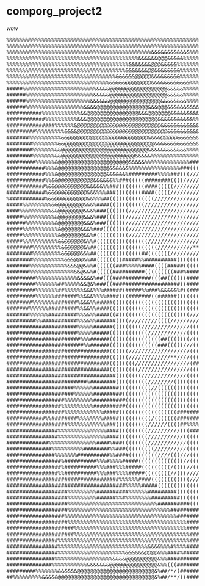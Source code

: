 # comporg_project2
*_wow_*
<pre>
%%%%%%%%%%%%%%%%%%%%%%%%%%%%%%%%%%%%%%%%%%%%%%%%%%%%%%%%%%%%%%&&&&&&&&&@@&&&&&&&&&&&%%%%%%%%%%%%%%%%%%%%%%%%%%%%%%%%%%%%%%%&%%%%%%%%&&&&&&&&&&&&&&&&
%%%%%%%%%%%%%%%%%%%%%%%%%%%%%%%%%%%%%%%%%%%%%%%%%%%%%%%%%%%%%%%%&&&&&&&@@@@@@@@@@@@@&&%%%%%%%%%%%%%%%%%%%%%%%%%%%%%%%%%%%%%%%%%%%%%%&&&&&&&&&&&&&&&&
%%%%%%%%%%%%%%%%%%%%%%%%%%%%%%%%%%%%%%%%%%%%%&&&&&&&&&&&&%%%%%&&&&&&&&@@@@@@@@@@@@@@@&&&&&&&&%%%%%%%%%%%%%%%%%%%%%%%%%%%%%%%%%%%%%%&&&&&&&&&&&&&&&&&
%%%%%%%%%%%%%%%%%%%%%%%%%%%%%%%%%%%%%%%%%&&&&&&@@@&&&&&%%%%%%&&&&&&&&&@@@@@@@@@@@@@@@@@@@@@&&&&&&%%%%%%%%%%%%%%%%%%%%%%%%%%%%%%%%&&&&&&&&&&&&&&&&&&&
%%%%%%%%%%%%%%%%%%%%%%%%%%%%%%%%%%%%%%&&&&&&&@@@&&&&&%%%%%%%%%%&&&&@@@@@@@@@@@@@@@@@@@@@@@@@@@&&&&&%%%%%%%%%%%%%%%%%%%%%%%%%%%%%%&&&&&&&&&&&&&&&&&&&
%%%%%%%%%%%%%%%%%%%%%%%%%%%%%%%%%%%%%&&&&&&&@@&&&&&&&&%%%%%%%%%&&&&@@@@@@@@@@@@@@@@@@@@@@@@@@@@&&&&&&&%%%%%%%%%%%%%%%%%%%%%%%%%%%%%&&&&&&&&&&&&&&&&&
%%%%%%%%%%%%%%%%%%%%%%%%%%%%%%%%%%&&&&&&@@@@@&&&&&&&&&%%%%%%%%%&&&@@@@@@@@@@@@@@@@@@@@@@@@@@@@@@&&&&&&&&&&%%%%%%%%%%%%%%%%%&&&&&%%%%%&&&&&&&&&&&&&&&
%%%%%%%%%%%%%%%%%%%%%%%%%%%%%%%%&&&&&@@@@@@@@&&&&&&&&&&&&%%%%%&&&&@@@@@@@@@@@@@@@@@@@@@@@@@@@@@@@@&&&&&&&&&%%%%%%%%%%%%%%%%&&&&&%%%%%%&&&&&&&&&&&&&&
#####%%%%%%%%%%%%%%%%%%%%%%%&&&&@@@@@@@@@@@@@@@@@@&&&&&%%%%%%%&&&&&&&&@@@@@@@@@@@@@@@&&&&&&&&@@@@@@&&&&%%%%%%%%%%%%%%%%%%%%&&&&&&%%%&&&&&&&&&&&&&&&&
######%%%%%%%%%%%%%%%%%%%%%&&&&&@@@@@@@@@@@@@@@@@@&&&&&%%%%%%&&&&&&&&&&&@@@@@@@@@@@@&&&&&&&&&&@@@@@&&&&%%%%%%%%%%%%%%%%%%%%&&&&&&&&&&&&&&&&&&&&&&&&&
######%%%%%%%%%%%%%%%%%%%%&&&&&&@@@@@@@@@@@@@@@@&&&&&&&&%%%%%&&&&&&&&&&&&&@@@@@@@@@&&&&&&%%%&&&@@@&&&&&%%%%%%%%%%%%%%%%%%%%%%&&&&&&&&&&&&&&&&&&&&&&&
######%%%%%%%%%%%%%%%%%%&&&&@@@@@@@@@@@@@@@@&&&@@@&&&&&&&&&&&&%%&&&&&&&&&&&&&&&&&&&&&&&&%%%%%%%&&&&&&&&%%%%%%%%%%%%%%%%%%%%%%&&&&&&&&&&&&&&&&&&&&&&&
###########%%%%%%%%%%%%&&@@@@@@@@@@@@@@@@&&&@@@@@@@&&&&&&&&&%%%&&&&&&&&&&&&&&&&&&&&&&&%%%######%%%&&&&&&%%%%%%%%%%%%%%%%%%%&&&&&&&&&&&%&&&&&&&&&&&&&
############%%%%%%%%%%&&&@@@@@@@@@@@@@@@@@@@@@@&&&&&&&&&&&%%%%%%%%%%%%%%%%%%&&%%%%%%%%###((((((###%%%%&&%%%%%%%%%%%%%%%%%%%%%%%%&&&&&&&&&&&&&&&&&&&&
###############%%%%%%&@@@@@@@@@@@@@@@@@@@@@@@@@@&&&&&&&&&&&&%%%%%%%%%%%%%%%%%%%%######((((((((((((####%%%%%%%&&&%%&&&&%%%%%%%%%%%%%%&&&&&&&&&&&&&&&&
#########%%%%%%%%%&&&&@@@@@@@@@@@@@@@@@@@@@@@@@@@@&&&&&&&&&&&%%%%%%%%%%%%%%%######(((((((((((((((((###%%%%%%%&&&&&&&&&&&&%%%%%%%%%%%%%&&&&&&&&&&&&&&
#######%%%%%%%%%%&&@@@@@@@@@@@@@@@@@@@@@@@@@&&&&@@@@@&&&&&&&&&&&&&&&%%%%###(((((///////////////((((((###%&&%%&&&&&&&&&&&&&%%%%%%%%%%%%&&%%%&&&&&&&&&
########%%%%%%%%&&@@@@@@@@@@@@@@@@@@@@@@@@@@@@&&&&&&&&&&&&&&&&&%%%%%####((((////////////////////(((((((##%&&&&&&&&&&&@@@@&&%%%%%%&&%%%%&%%%&&&&&&&&&
########%%%%%%%&&@@@@@@@@@@@@@@@@@@@@@@@@@@@&&&&&&&&&&&&%%%%%%#####((((//////****//**///////////((((((((##%&&&&&&&@@@@@@@@&&&&%%%%%%%%%%%%%%%&&&&&&&
########%%%%%%%&&@@@@@@@@@@@@@@@@@@@@@@@&&&&&%%%%%%%%%%%%%%%####((((//////************/////////////(((((##%%&&&&&&@@@@@@@@&&&%%%%%%%&%%%%%%%%&&&&&&&
#########%%%%%%&@@@@@@@@@@@@@@@@@@@@@@&&&&&%%%%%%%%%%%%%%######((((////***************/////////////((((((##%&&&&&&@@@@@@@@&&&%%%%%%%&%%%%%%%%%%%&&&&
############%%%&@@@@@@@@@@@@@@@@&&&&&&%%%%%%%%%%%%%%%%###((((((////********************////////////////((##%&&&&&&&@@@@@@@@&&%%%%%%%%%%%%%%%%%%%%&&&
############%%%&@@@@@@@@@@@@@@@&&&&&&%#########%%%%###(((///////****************************////////////((##%&&&@@@@@@@@@@@&&&%%%%%%%%%%%%%%%%%%%&&&
############%%&&@@@@@@@@@@@&&&&&&%%###(((((########((((////////**********************///****////////////((##%%%&&@@@@@@@@@@&&&&%%%%%%%%&%%%%%%%%&&&&
############%&&@@@@@@@@@@&&&&&%%###((((((((####(((((/////////*************************//****////////////(((#%%%&&@@@@@@@@@@@&&&%%%%%%%%%%%%%%%%%&&&&
############%&&@@@@@@@@@@&&&%%%###((((((((####(((((//////////*******************************////////////(((#%%%&&@@@@@@@@@@@&&&%%%%%%%%%%%%%%%%%%&&&
%###########%&&@@@@@@@@@@&&%%%##((((((((((((((///////////////********************************///////////(((#%%%&&&@@@@@@@@@@&&&%%%%%%%%%%%%%%%%%%%%%
#####%%%%%%%%%&&@@@@@@@@&&&%####(((((((((((////////////////////*****************************/////////////((##%%%&&@@@@@@@@@@&&&%%%%%%%%%%%%%%%%%%%%%
####%%%%%%%%%%&&@@@@@@@@&&&%###(((((((/////////////////////////*************************/////////////////((((##%&&&@@@@@@&@@@&&%%%%%%%%%%%%%%%%%%%%%
#####%%%%%%%%%%&@@@@@@@@&&&%###((((((//////////////////////////***********////***********/////////////////(((((#%&&@@@@@@&&&&&&%%%%%%%%%%%%%%%%%%%%%
######%%%%%%%%%&@@@@@@@@&&&%###((((((//////////////////////////************///***********/////////////////(((((#%%&@@@@&&&&&&&&%%%%%%%%%%%%%%%%%%%%%
#####%%%%%%%%%%%&@@@@@@&&&%###((((((((/////////////////////////*****************//**********///////////////(((((##%&@@&&&&&&&&&%%%%%%%%%%%%%%%%%%%%&
#####%%%%%%%%%%%&@@@@@@@&&%#((((((((((//////////////////////////****************//*********/////////////(((((((((#%&&&&&&&&&&&&%%%%%%%%%%%%%%%%%%%%&
#####%%%%%%%%%%%&&@@@@@@&%%#((((((((((((((((////////////////////**********************///////(((((((((((((((((((((%&&&&&&&&&&&&%%%%%%%%%%%%%%%%%%%%%
########%%%%%%%%%&&@@@@@&%##(((((((((((((((((((///////////**////************///////////(((((((((((((((((((((((((((#&&@@&&&&%%%%%%%%%%%%%%%%%%%%%%%%%
########%%%%%%%%%&&@@@@&&%##((((((((((((((##(((((((///////////////*****////////////((((((((((((////(((##((((((((((%&&@@@@&%%#%%%%%%%%%%%%%%%%%%%%%%%
########%%%%%%%%%%&&&@@@&%##((((((((#####%%##########((((((((///////////////(((((#####%%#######(##(((((((((((((((#%&&&&&&%#####%%%%%%%%%%%%%%%%%%%%%
#######%%%%%%%%%%%%&&&@@&%%#((((((###%%%%%####((((#####(((((((((//////////(((#####%%%%%##(((((((((((((((((((((((###%&&&%%###((#%%%%%%%%%%%%%%%%%%%%%
#######%%%%%%%%%%%%%%&&@&&%#(((((##########(((((((((###%#####(((((////////((################%%#######((((((((##((((#%&&%%#(((((#%%%%%%%%%%%%%%%%%%%%
#########%%%%%%%%%%%%%&&&&&%##(((############(((##((((((#########((((((((((############%%%%&&%%%######(((((##(((((((#%&%%#(((((##%%%%%%%%%%%%%%%%%%%
#########%%%%%%%##%%%%%&&@&%###((#####################((###########((((((((#############%&&&&%%#######((((###(((((((#%&%%#(((((##%%%%%%%%%%%%%%%%%%%
#########%%%%%%%##%%%%%%&&&%%%######(#####%%###%&&&&&%#((####((####(((///((##((((((((((((((((((((((((((((##(((((((((#%&%%#//((((#%%%%%%%%%%%%%%%%%%%
#########%%%%%%#######%%&&&%%%%####(((#######((######(((((((((####(///////((##(((((((((((//////////////(((#(((((((((#%%%%(///(((#%%%%%%%%%%%%%%%%%%%
########%%%%%%%#######%&&&%%#####(((((((((((((((((((((((((((((####((//////((##((//(((((((((((///////////(((/////(((((##(((////(##%%%%%%%%%%%%%%%%%%%
#######%%%%%%#########%%&&%%####(((((((((((((((((((((((((((((((##(((///////(((((///////////////////////((///////((((((////////(#%%%%%%%%%%%%%%%%%%%%
#######%%%%%%#########%%&&%%####((#((((((((((((((((((((((///(((#((((///////((((((/////////////////////(((///////(((((/////////(#%%%%%%%%%%%%%%%%%%%%
#########%%###########%%&&%%######((((/////////((((/////////((#(((((////////(((((((//////////////((((((/////////((((((////////(#%%%%%%%%%%%%%%%%%%%%
######################%%%%%######(((((((((///////////////((((((((((//////////((((((((((///////(((((((///////////((((((((((///((#%%%%%%%%%%%%%%%%%%%%
######################%%%%%#####((((((((((((////////////((((((((((((//////(((((((((((((((((((((((///////////////((((((((((///((#%%%%%%%%%%%%%%%%%%%%
#######################%%%######((((((((((((((((##(((((((/((((((((((/////////((((((((////////******///////////////((((((((((/((#%%%%%%%%%%%%%%%%%%%%
########################%%######(((((((((((((((###(((((///((((((((((/////////((((((((////////******//////////////(((((((((///((%%%%%%%%%%%%%%%%%%%%%
################################((((((///////////////////((((((((((///////////((//(((((////////////////////////(((((((((((///(#%%%%%%%%%%%%%%%%%%%%%
################################((((((/////////////**////(((((((((((((//////(((((((((((//((((///////////////((((((((((((((///(#%%%%%%%%%%%%%%%%%%%%%
################################((((((((/////////////////(############((((((########((//(((((((////////////(((((((((((((((((##%%%%%%%%%%%%%%%%%%%%%%
################################(((((((((////////////////(((#####%%%%%%######(((((((((//(((((((((((///////((((((((((((((((##%%%%%%%%%%%%%%%%%%%%%%%%
##################################((((((((//////////////(((((###############(((((((((((((//(((#((((((//////((((((((((((((##%%%%%%%%%%%%%%%%%%%%%%%%%
#########################%########((((((((((////////((((((((((((((((((((((((((((((((((((((((((((((((((((///((((((((((((((#%%%%%%%%%%%%%%%%%%%%%%%%%%
#####################%%%%%%########((((((((((//(((((((((((((((((((((////((((/////((((((((((((((((((((((((//((((((((((((((#%%%%%%%%%%%%%%%%%%%%%%%%%%
#####################%%%%%%#########(((((((((((((((((((((((((((((((/////((((//////((((((((((((((((/((((((///(((((((((((((#%%%%%%%%%%%%%%%%%%%%%%%%%%
##################%%%%%%%%%##########(((((((((((((((((((((((((((((////////////////((((((((((((((((((((//////(((((((((((((#%%%%%%%%%%%%%%%%%%%%%%%%%%
#################%%%%%%%%%%##########((((((((((((((((((((((((((((///////////////((((((((#######((((((///////(((((((((((((#%%%%%%%%%%%%%%%%%%%%%%%%%%
##################%%%%%%%%%%%%#####((((((((((((((((((#######(((((((((((((((((((((((####%%%%%%#((////////////(//////((((((#%%%%%%%%%%%%%%%%%%%%%%%%%%
############%%########%%%%%%%%#####((((((((((/(((((((#############(((((((((//////((#########(/////////////////////(((((##%%%%%%%%%%%%%%%%%%%%%%%%%%%
###################%%%%%%%%%%%%###((((((((((//////((((##%%%%%%####((((//////////(((#####((((////////////////((((((((((###%%%%%%%%%%%%%%%%%%%%%%%%%%%
################%%%%%%%%%%%%%%%####(((((((((//////////(((##########((((((((((((((((((((((/////////////////(((((((((((#%%%%%%%%%%%%%%%%%%%%%%%%%%%%%%
################%%%%%%%%%%%%%%%####(((((((((///////////((((((##((((((((((((((((((((((((((/////////////////(((((((((((#%%%%%%%%%%%%%%%%%%%%%%%%%%%%%%
#############%%%%%%%%%%%%%%%####%###((((((((////////////((((((((((((//////////////////(((((//////////////((((((((((((#%&&&&&%%%%%%%%%%%%%%%%%%%%%%%%
##############%%%%%%%%%%########%%###(((((((((//////////((((((((((////////////////////(((///////////////(((((((((((((#%&&&@&&&&%%%%%%%%%%%%%%%%%%%%%
###############%%%%%%%##########%%####(((((((((////(((///(((((((((((//////////////////(/////////////////((((((((###((((##&@@@@&&%%%%%%%%%%%%%%%%%%%%
#################%##########%%%#%%%%#####((((((((((((((//(((((((((((((////////////////////////////////((((((((((##((((///#@@@@@@&&&&%%%%%%%%%%%%%%%%
#################%##########%%%###%%%#####(((((((((/((((//(((((((//////////////////////////////////((((((((((((###(((/*//#&@@@@@@&&&%%%%%%%%%%%%%%%%
################%%##########%%%###%%%%#####((((((((//(((////(((////////////////////////////////////((((((((((###(((((/***(%@@@@@&&&&&%%%%%%%%%%%%%%%
###################################%%%%%%####((((((((((((////////((////////////////////////////(((((((((((((###((((((/,,,*(%&@@&&@@@@&&%%%%%%%%%%%%%
#####################################%%%%%#####(((((((((((((((((((((////////*****/////(((((((((((((((((((((####(((((/*,,,*/(#%&&&@@@@@&&&%%%%%%%%%%%
###################%%%%%%%%%##########%%%%%%#########((((((((((((((///////////***/////(((((((((((((((((((###((((((((/,,,,*//(#&&@@@@@@@@&&&%%%%%%%%%
###################%%%%%%%%%######%%#%%%%%%%%#########(((((((((((((///////////////////(((((((((((((((((((###(((((((/*,,,,*//(#&&@@@@@@@@@&&&&%%%%%%%
###################%%%%%%%%%%%%%%%%%%%%%%%%%%%%##########((((((((((((((/////////((((((((((((###(((((((#####(((((((/*,,,,,**/(#&&&@@@@@@@@@@&&&&%%%%%
###################%%%%%%%%%%%%%%%%%%%%%%%%%%%%%%%%#############((((((((((((((((((((((########(((((######((((((((/*,.,*****/(%&&&@@@@@@@@@@@@&&&&%%%
##################%%%%%%%%%%%%%%%%%%%%%%%%%%%%%%%%%%%##################(((##################(((((#######((((((((//,.,,*****/#&&@@@@@@@@@@@@@@@@@&&&&
###################%%%%%%%%%%%%%%%%%%%%%%%%%%%%%%%%%%%%%########%%####################(((((((#########(((((((((/*,,,,,,,,*/(%&&&&@@@@@@@@@@@@@@@@@@@
#####################%%%%%%%%%%%%%%%%%%%%%%%%%%%%%%%%%%%############################(((((((((########((((((((//*,,,,,,,,,*/#%&&&&@@@@@@@@@@@@@@@@@@@
#####################%%%%%%%%%%%%%%%%%%%%%%%%%%%%%%%%%%%%###################(((((((((((((((((####((((((((////**,..,,,,,,,*(%&&&&@@@@@@@@@@@@@@@@@@@@
################%%%%%%%%%%%%%%%%%%%%%%%%%%%%%%%%%%%%%%%%%################((((((((((((((((#####(((((((//////*,....,,,,,,,,(%&&&&@@@@@@@@@@@@@@@@@@@@@
################%%%%%%%%%%%%%%%%%%%%%%%%%%%%&&&&%%%#%%%%###################(((((((####((((((((((((////////*,....,,,,,,,**#&&&&&@@@@@@@@@@@@@@@@@@@@@
################%%%%%%%%%%%%%%%%%%%%%&&&&&&@@@@&%%####%#####################((((((((((((((((((/////////*,,........,,,,*((%&&&&&@&@@@@@@@@@@@@@@@@@@@
###############%%%%%%%%%%%%%%%%%%&&&&@@@@@@@@@@&%%#########################((((((((((((((((((////////**,..........,,,*(##&&&&&&&@@@@@@@@@@@@@@@@@@@@
##############%%%%%%%%%%%&&&&&&&@@@@@@@@@@@@@@@&%%(((###########(((((((((((((((((((((((((////////****,..............,/#&&&&&&&&&@@@@@@@&@@@@@@@@@@@@
#########%%%%%%%&&&&&&@@@@@@@@@@@@@@@@@@@@@@@@&%##/*/(##########(((((((((((((((((((((//////////*,,..................*(&&&&&&&&&&&&&&&@@@@@@@@@@@@@@@
##%%%%%%%%%&&&&&@@@@@@@@@@@@@@@@@@@@@@@@@@@@@@&%##/**/((#########((((((((((((((((((((////////**,..................,*/%&&&&&&&&&&&&&&&&&&&@@@@@@@@@@@
</pre>
